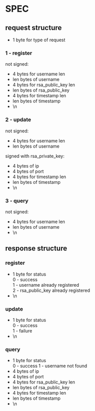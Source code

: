 # SPEC

## request structure

- 1 byte for type of request

### 1 - register

not signed:

- 4 bytes for username len
- len bytes of username
- 4 bytes for rsa_public_key len  
- len bytes of rsa_public_key  
- 4 bytes for timestamp len  
- len bytes of timestamp  
- \n

### 2 - update

not signed:

- 4 bytes for username len
- len bytes of username

signed with rsa_private_key:

- 4 bytes of ip
- 4 bytes of port
- 4 bytes for timestamp len
- len bytes of timestamp
- \n

### 3 - query

not signed:

- 4 bytes for username len
- len bytes of username
- \n

## response structure

### register

- 1 byte for status  
0 - success  
1 - username already registered  
2 - rsa_public_key already registered
- \n

### update

- 1 byte for status  
0 - success  
1 - failure
- \n

### query

- 1 byte for status  
0 - success
1 - username not found
- 4 bytes of ip
- 4 bytes of port
- 4 bytes for rsa_public_key len
- len bytes of rsa_public_key
- 4 bytes for timestamp len
- len bytes of timestamp
- \n
